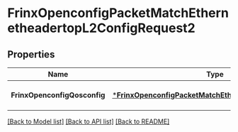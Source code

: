 # FrinxOpenconfigPacketMatchEthernetheadertopL2ConfigRequest2

## Properties
Name | Type | Description | Notes
------------ | ------------- | ------------- | -------------
**FrinxOpenconfigQosconfig** | [***FrinxOpenconfigPacketMatchEthernetheadertopL2Config**](frinx.openconfig.packet.match.ethernetheadertop.l2.Config.md) |  | [optional] [default to null]

[[Back to Model list]](../README.md#documentation-for-models) [[Back to API list]](../README.md#documentation-for-api-endpoints) [[Back to README]](../README.md)


